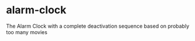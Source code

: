 # alarm-clock
The Alarm Clock with a complete deactivation sequence based on probably too many movies
